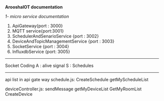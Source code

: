 **ArooshaIOT documentation**

*1- micro service documentation*

1. ApiGateway{port : 3000}
2. MQTT service{port:3001}
3. SchedulerAndSenarioService {port : 3002}
4. DeviceAndTopicManagementService {port : 3003}
5. SocketService {port : 3004}
6. InfluxdbService {port: 3005}

------------------------------------------------
Socket Coding
A : alive signal
S : Schedules

------------------------------------------
api list in api gate way
schedule.js:
CreateSchedule
getMyScheduleList

deviceController.js:
sendMessage
getMyDeviceList
GetMyRoomList
CreateDevice